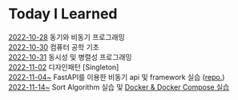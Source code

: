 # Today I Learned

[2022-10-28](https://github.com/Johnywhisky/TIL/tree/main/20221028) 동기와 비동기 프로그래밍
<br>[2022-10-30](https://github.com/Johnywhisky/TIL/tree/main/20221030) 컴퓨터 공학 기초
<br>[2022-10-31](https://github.com/Johnywhisky/TIL/tree/main/20221031) 동시성 및 병렬성 프로그래밍
<br>[2022-11-02](https://github.com/Johnywhisky/TIL/tree/main/20221102) 디자인패턴 [Singleton]
<br>[2022-11-04~](https://github.com/Johnywhisky/fastapi-practice) FastAPI를 이용한 비동기 api 및 framework 실습 ([repo.](https://github.com/Johnywhisky/fastapi-practice)) 
<br>[2022-11-14~](https://github.com/Johnywhisky/TIL/tree/main/20221114) Sort Algorithm 실습 및 [Docker & Docker Compose 실습](https://github.com/Johnywhisky/fastapi-practice)
